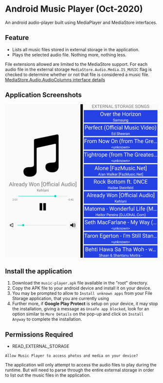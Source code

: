 # Android Music Player (Oct-2020)

An android audio-player built using MediaPlayer and MediaStore interfaces.

## Feature

- Lists all music files stored in external storage in the application.
- Plays the selected audio file. Nothing more, nothing less.

File extensions allowed are limited to the MediaStore support. For each audio file in the external storage `MediaStore.Audio.Media.IS_MUSIC` flag is checked to determine whether or not that file is considered a music file. [MediaStore.Audio.AudioColumns interface details](https://developer.android.com/reference/android/provider/MediaStore.Audio.AudioColumns#IS_MUSIC)

## Application Screenshots

![Audio-Player, Music-List screens](/assets/img/MusicPlayer_output.jpg)

## Install the application

1. Download the `music-player.apk` file available in the "root" directory.
2. Copy the APK file to your android device and install it on your device.
3. You may be prompted to allow to `Install unknown apps` from your File Storage application, that you are currently using
4. Further more, if **Google Play Protect** is setup on your device, it may stop the installation, giving a message as `Unsafe app blocked`, look for an option similar to `More Details` on the pop-up and click on `Install Anyway` to complete the installation.

## Permissions Required

- READ_EXTERNAL_STORAGE

```
Allow Music Player to access photos and media on your device?
```

The application will only attempt to access the audio files to play during the runtime. But will need to parse through the entire external storage in order to list out the music files in the application.
